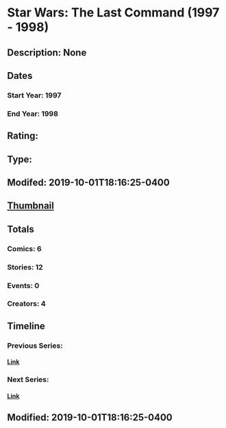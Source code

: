 # Star Wars: The Last Command (1997 - 1998)
## Description: None
## Dates
### Start Year: 1997
### End Year: 1998
## Rating: 
## Type: 
## Modifed: 2019-10-01T18:16:25-0400
## [Thumbnail](http://i.annihil.us/u/prod/marvel/i/mg/7/00/5d9397f018e1e.jpg)
## Totals
### Comics: 6
### Stories: 12
### Events: 0
### Creators: 4
## Timeline
### Previous Series: 
#### [Link]()
### Next Series: 
#### [Link]()
## Modified: 2019-10-01T18:16:25-0400